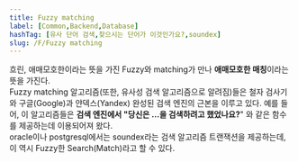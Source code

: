```yaml
---
title: Fuzzy matching
label: [Common,Backend,Database]
hashTag: [유사 단어 검색,찾으시는 단어가 이것인가요?,soundex]
slug: /F/Fuzzy matching
---
```

<p>흐린, 애매모호한이라는 뜻을 가진 Fuzzy와 matching가 만나 <strong>애매모호한 매칭</strong>이라는 뜻을 가진다.<br />
Fuzzy matching 알고리즘(또한, 유사성 검색 알고리즘으로 알려짐)들은 철자 검사기와 구글(Google)과 얀덱스(Yandex) 완성된 검색 엔진의 근본을 이루고 있다. 예를 들어, 이 알고리즘들은 <strong>검색 엔진에서 "당신은 …을 검색하려고 했었나요?</strong>" 와 같은 함수를 제공하는데 이용되어져 왔다.<br />
oracle이나 postgresql에서는 soundex라는 검색 알고리즘 트랜잭션을 제공하는데, 이 역시 Fuzzy한 Search(Match)라고 할 수 있다.</p>
